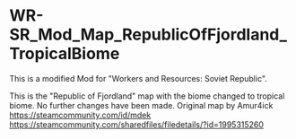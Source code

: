 # WR-SR_Mod_Map_RepublicOfFjordland_TropicalBiome
This is a modified Mod for "Workers and Resources: Soviet Republic".

This is the "Republic of Fjordland" map with the biome changed to tropical biome. No further changes have been made.
Original map by Amur4ick</br>
https://steamcommunity.com/id/mdek</br>
https://steamcommunity.com/sharedfiles/filedetails/?id=1995315260</br>
